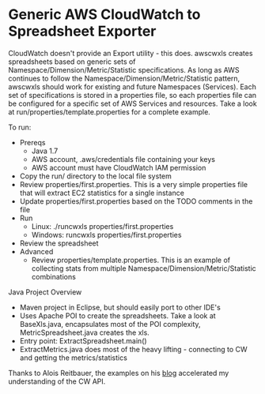 # Generic AWS CloudWatch to Spreadsheet Exporter

CloudWatch doesn't provide an Export utility - this does.  awscwxls creates spreadsheets based on generic sets of Namespace/Dimension/Metric/Statistic specifications.
As long as AWS continues to follow the Namespace/Dimension/Metric/Statistic pattern, awscwxls should work for existing and future Namespaces (Services). Each set of specifications is stored in a properties file, so each properties file can be configured for a specific set of AWS Services and resources.  Take a look at run/properties/template.properties for a complete example.

To run:
* Prereqs
	* Java 1.7
	* AWS account, .aws/credentials file containing your keys
	* AWS account must have CloudWatch IAM permission 
* Copy the run/ directory to the local file system
* Review properties/first.properties.  This is a very simple properties file that will extract EC2 statistics for a single instance
* Update properties/first.properties based on the TODO comments in the file
* Run
	* Linux: 	./runcwxls properties/first.properties
	* Windows:	runcwxls properties/first.properties
* Review the spreadsheet
* Advanced
	* Review properties/template.properties.  This is an example of collecting stats from multiple Namespace/Dimension/Metric/Statistic combinations
 
Java Project Overview
 * Maven project in Eclipse, but should easily port to other IDE's
 * Uses Apache POI to create the spreadsheets.  Take a look at BaseXls.java, encapsulates most of the POI complexity, MetricSpreadsheet.java creates the xls.
 * Entry point: ExtractSpreadsheet.main()
 * ExtractMetrics.java does most of the heavy lifting - connecting to CW and getting the metrics/statistics
 
Thanks to Alois Reitbauer, the examples on his [blog](http://apmblog.compuware.com/2010/04/22/week-14-building-your-own-amazon-cloudwatch-monitor-in-5-steps/) accelerated my understanding of the CW API. 
 

